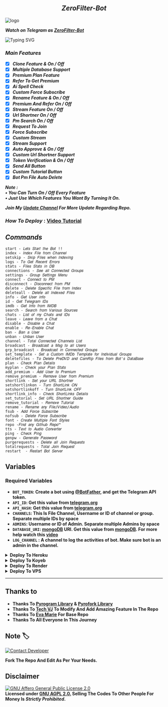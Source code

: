 <h2 align="center">
    <i>ZeroFilter-Bot</i>
</h2>

<img src="https://envs.sh/7gW.jpg" alt="logo" target="/blank">

_**Watch on Telegram as [ZeroFilter-Bot](https://t.me/zerofilterbot)**_

![Typing SVG](https://readme-typing-svg.herokuapp.com/?lines=ZERO+FILTER+BOT+!!;CREATED+BY+MYSELFNEON+⚡;CODED+WITH+ADVANCED+FEATURES+📝&color=00FF00)

### _Main Features_
<b><i>
- [x] Clone Feature & On / Off 
- [x] Multiple Database Support
- [x] Premium Plan Feature
- [x] Refer To Get Premium
- [x] Ai Spell Check 
- [x] Custom Force Subscribe
- [x] Rename Feature & On / Off
- [x] Premium And Refer On / Off 
- [x] Stream Feature On / Off 
- [x] Url Shortner On / Off  
- [x] Pm Search On / Off
- [x] Request To Join
- [x] Force Subscribe
- [x] Custom Stream
- [x] Stream Support 
- [x] Auto Approve & On / Off
- [x] Custom Url Shortner Support
- [x] Token Verification & On / Off
- [x] Send All Button 
- [x] Custom Tutorial Button
- [x] Bot Pm File Auto Delete

Note :   
• You Can Turn On / Off Every Feature  
• Just Use Which Features You Want By Turning It On.  

Join My <a href='https://t.me/neonfiles'>Update Channel</a> For More Update Regarding Repo.</i></b>

### _How To Deploy_ : [Video Tutorial](https://youtu.be/3SJR7vH2kRo)

## _Commands_
```
start - 𝐿𝑒𝑡𝑠 𝑆𝑡𝑎𝑟𝑡 𝑡ℎ𝑒 𝐵𝑜𝑡 !!
index - 𝐼𝑛𝑑𝑒𝑥 𝐹𝑖𝑙𝑒 𝑓𝑟𝑜𝑚 𝐶ℎ𝑎𝑛𝑛𝑒𝑙
setskip - 𝑆𝑘𝑖𝑝 𝐹𝑖𝑙𝑒𝑠 𝑤ℎ𝑒𝑛 𝐼𝑛𝑑𝑒𝑥𝑖𝑛𝑔
logs - 𝑇𝑜 𝐺𝑒𝑡 𝑅𝑒𝑐𝑒𝑛𝑡 𝐸𝑟𝑟𝑜𝑟𝑠
stats - 𝐹𝑖𝑙𝑒𝑠 𝑆𝑡𝑎𝑡𝑠 𝑖𝑛 𝐷𝐵
connections - 𝑆𝑒𝑒 𝑎𝑙𝑙 𝐶𝑜𝑛𝑛𝑒𝑐𝑡𝑒𝑑 𝐺𝑟𝑜𝑢𝑝𝑠
settings - 𝐺𝑟𝑜𝑢𝑝 𝑆𝑒𝑡𝑡𝑖𝑛𝑔𝑠 𝑀𝑒𝑛𝑢
connect - 𝐶𝑜𝑛𝑛𝑒𝑐𝑡 𝑡𝑜 𝑃𝑀
disconnect - 𝐷𝑖𝑠𝑐𝑜𝑛𝑛𝑒𝑐𝑡 𝑓𝑟𝑜𝑚 𝑃𝑀
delete - 𝐷𝑒𝑙𝑒𝑡𝑒 𝑆𝑝𝑒𝑐𝑖𝑓𝑖𝑐 𝐹𝑖𝑙𝑒 𝑓𝑟𝑜𝑚 𝐼𝑛𝑑𝑒𝑥
deleteall - 𝐷𝑒𝑙𝑒𝑡𝑒 𝑎𝑙𝑙 𝐼𝑛𝑑𝑒𝑥𝑒𝑑 𝐹𝑖𝑙𝑒𝑠
info - 𝐺𝑒𝑡 𝑈𝑠𝑒𝑟 𝑖𝑛𝑓𝑜
id - 𝐺𝑒𝑡 𝑇𝑒𝑙𝑒𝑔𝑟𝑎𝑚 𝐼𝐷𝑠
imdb - 𝐺𝑒𝑡 𝐼𝑛𝑓𝑜 𝑓𝑟𝑜𝑚 𝐼𝑀𝐷𝐵
search - 𝑆𝑒𝑎𝑟𝑐ℎ 𝑓𝑟𝑜𝑚 𝑉𝑎𝑟𝑖𝑜𝑢𝑠 𝑆𝑜𝑢𝑟𝑐𝑒𝑠
chats - 𝐿𝑖𝑠𝑡 𝑜𝑓 𝑚𝑦 𝐶ℎ𝑎𝑡𝑠 𝑎𝑛𝑑 𝐼𝐷𝑠
leave - 𝐿𝑒𝑎𝑣𝑒 𝑓𝑟𝑜𝑚 𝑎 𝐶ℎ𝑎𝑡
disable - 𝐷𝑖𝑠𝑎𝑏𝑙𝑒 𝑎 𝐶ℎ𝑎𝑡
enable - 𝑅𝑒-𝐸𝑛𝑎𝑏𝑙𝑒 𝐶ℎ𝑎𝑡
ban - 𝐵𝑎𝑛 𝑎 𝑈𝑠𝑒𝑟
unban - 𝑈𝑛𝑏𝑎𝑛 𝑈𝑠𝑒𝑟
channel - 𝑇𝑜𝑡𝑎𝑙 𝐶𝑜𝑛𝑛𝑒𝑐𝑡𝑒𝑑 𝐶ℎ𝑎𝑛𝑛𝑒𝑙𝑠 𝐿𝑖𝑠𝑡
broadcast - 𝐵𝑟𝑜𝑎𝑑𝑐𝑎𝑠𝑡 𝑎 𝑀𝑠𝑔 𝑡𝑜 𝑎𝑙𝑙 𝑈𝑠𝑒𝑟𝑠
grp_broadcast - 𝐵𝑟𝑜𝑎𝑑𝑐𝑎𝑠𝑡 𝑖𝑛 𝐶𝑜𝑛𝑛𝑒𝑐𝑡𝑒𝑑 𝐺𝑟𝑜𝑢𝑝𝑠
set_template - 𝑆𝑒𝑡 𝑎 𝐶𝑢𝑠𝑡𝑜𝑚 𝐼𝑀𝐷𝑏 𝑇𝑒𝑚𝑝𝑙𝑎𝑡𝑒 𝑓𝑜𝑟 𝐼𝑛𝑑𝑖𝑣𝑖𝑑𝑢𝑎𝑙 𝐺𝑟𝑜𝑢𝑝𝑠
deletefiles - 𝑇𝑜 𝐷𝑒𝑙𝑒𝑡𝑒 𝑃𝑟𝑒𝐷𝑉𝐷 𝑎𝑛𝑑 𝐶𝑎𝑚𝑅𝑖𝑝 𝐹𝑖𝑙𝑒𝑠 𝑓𝑟𝑜𝑚 𝐵𝑜𝑡'𝑠 𝐷𝑎𝑡𝑎𝐵𝑎𝑠𝑒
plan - 𝐶ℎ𝑒𝑐𝑘 𝑃𝑙𝑎𝑛 𝐷𝑒𝑡𝑎𝑖𝑙𝑠
myplan - 𝐶ℎ𝑒𝑐𝑘 𝑦𝑜𝑢𝑟 𝑃𝑙𝑎𝑛 𝑆𝑡𝑎𝑡𝑠
add_premium - 𝐴𝑑𝑑 𝑈𝑠𝑒𝑟 𝑡𝑜 𝑃𝑟𝑒𝑚𝑖𝑢𝑚
remove_premium - 𝑅𝑒𝑚𝑜𝑣𝑒 𝑈𝑠𝑒𝑟 𝑓𝑟𝑜𝑚 𝑃𝑟𝑒𝑚𝑖𝑢𝑚
shortlink - 𝑆𝑒𝑡 𝑦𝑜𝑢𝑟 𝑈𝑅𝐿 𝑆ℎ𝑜𝑟𝑡𝑛𝑒𝑟
setshortlinkon - 𝑇𝑢𝑟𝑛 𝑆ℎ𝑜𝑟𝑡𝐿𝑖𝑛𝑘 𝑂𝑁
setshortlinkoff - 𝑇𝑢𝑟𝑛 𝑆ℎ𝑜𝑟𝑡𝐿𝑖𝑛𝑘 𝑂𝐹𝐹
shortlink_info - 𝐶ℎ𝑒𝑐𝑘 𝑆ℎ𝑜𝑟𝑡𝐿𝑖𝑛𝑘𝑠 𝐷𝑒𝑡𝑎𝑖𝑙𝑠
set_tutorial - 𝑆𝑒𝑡 𝑈𝑅𝐿 𝑆ℎ𝑜𝑟𝑡𝑛𝑒𝑟 𝐺𝑢𝑖𝑑𝑒
remove_tutorial - 𝑅𝑒𝑚𝑜𝑣𝑒 𝑇𝑢𝑡𝑜𝑟𝑖𝑎𝑙
rename - 𝑅𝑒𝑛𝑎𝑚𝑒 𝑎𝑛𝑦 𝐹𝑖𝑙𝑒/𝑉𝑖𝑑𝑒𝑜/𝐴𝑢𝑑𝑖𝑜
fsub - 𝐴𝑑𝑑 𝐹𝑜𝑟𝑐𝑒 𝑆𝑢𝑏𝑠𝑐𝑟𝑖𝑏𝑒
nofsub - 𝐷𝑒𝑙𝑒𝑡𝑒 𝐹𝑜𝑟𝑐𝑒 𝑆𝑢𝑏𝑠𝑐𝑟𝑖𝑏𝑒
font - 𝐶𝑟𝑒𝑎𝑡𝑒 𝑀𝑢𝑙𝑡𝑖𝑝𝑙𝑒 𝐹𝑜𝑛𝑡 𝑆𝑡𝑦𝑙𝑒𝑠
repo -𝐹𝑖𝑛𝑑 𝑎𝑛𝑦 𝐺𝑖𝑡ℎ𝑢𝑏 𝑅𝑒𝑝𝑜™
tts - 𝑇𝑒𝑥𝑡 𝑡𝑜 𝐴𝑢𝑑𝑖𝑜 𝐶𝑜𝑛𝑣𝑒𝑟𝑡𝑒𝑟
ping - 𝐶ℎ𝑒𝑐𝑘 𝑃𝑖𝑛𝑔
genpw - 𝐺𝑒𝑛𝑒𝑟𝑎𝑡𝑒 𝑃𝑎𝑠𝑠𝑤𝑜𝑟𝑑
purgerequests - 𝐷𝑒𝑙𝑒𝑡𝑒 𝑎𝑙𝑙 𝐽𝑜𝑖𝑛 𝑅𝑒𝑞𝑢𝑒𝑠𝑡𝑠
totalrequests - 𝑇𝑜𝑡𝑎𝑙 𝐽𝑜𝑖𝑛 𝑅𝑒𝑞𝑢𝑒𝑠𝑡
restart  - 𝑅𝑒𝑠𝑡𝑎𝑟𝑡 𝐵𝑜𝑡 𝑆𝑒𝑟𝑣𝑒𝑟
```

## Variables

### Required Variables
* <b>`BOT_TOKEN`: Create a bot using [@BotFather](https://telegram.dog/BotFather), and get the Telegram API token.
* `API_ID`: Get this value from [telegram.org](https://my.telegram.org/apps)
* `API_HASH`: Get this value from [telegram.org](https://my.telegram.org/apps)
* `CHANNELS`: This Is File Channel, Username or ID of channel or group. Separate multiple IDs by space
* `ADMINS`: Username or ID of Admin. Separate multiple Admins by space
* `DATABASE_URI`: [mongoDB](https://www.mongodb.com) URI. Get this value from [mongoDB](https://www.mongodb.com). For more help watch this [video](https://youtu.be/DAHRmFdw99o)
* `LOG_CHANNEL` : A channel to log the activities of bot. Make sure bot is an admin in the channel.</b>


<details><summary><b>Deploy To Heroku</b></summary>
<p>
<br>
<b>First Connect Your GitHub Account Then Select Repo And Deploy With Procfile.</b>
</p>
</details>

<details><summary><b>Deploy To Koyeb</b></summary>
<br>
<b>The fastest way to deploy the application is to click the Deploy to Koyeb button below.</b>
<br>
<br>

[![Deploy to Koyeb](https://www.koyeb.com/static/images/deploy/button.svg)](https://app.koyeb.com/deploy?type=git&repository=github.com/VJBots/VJ-Filter-Bot&branch=Tech_VJ&name=VJ-Filter-Bot)
</details>

<details><summary><b>Deploy To Render</b></summary>
<br>
<b>
Use these commands:
<br>
<br>
• Build Command: <code>pip3 install -U -r requirements.txt</code>
<br>
<br>
• Start Command: <code>python3 bot.py</code>
<br>
<br>
Go to https://uptimerobot.com/ and add a monitor to keep your bot alive.
<br>
<br>
Use these settings when adding a monitor:</b>
<br>
<br>
<img src="https://telegra.ph/file/a79a156e44f43c9833b50.jpg" alt="render template">
<br>
<br>
<b>Click on the below button to deploy directly to render ↓</b>
<br>
<br>
<a href="https://render.com/deploy?repo=https://github.com/VJBots/VJ-Filter-Bot/tree/Tech_VJ">
<img src="https://render.com/images/deploy-to-render-button.svg" alt="Deploy to Render">
</a>
</details>

<details><summary><b>Deploy To VPS</summary>


`git clone https://github.com/VJBots/VJ-Filter-Bot`

Install Packages

`pip3 install -U -r requirements.txt`

Edit info.py with variables as given below then run bot

`python3 bot.py`

</b>
</details>

<hr>


## Thanks to 
 - <b>Thanks To [Pyrogram Library](https://github.com/pyrogram/pyrogram) & [Pyrofork Library](https://github.com/Mayuri-Chan/pyrofork)
 - Thanks To [Tech VJ](https://youtube.com/@Tech_VJ) To Modify And Add Amazing Feature In The Repo
 - Thanks To [Eva Marie](https://t.me/TeamEvamaria) For Base Repo
 - Thanks To All Everyone In This Journey</b>

## Note 🏷️
 
[![Contact Developer](https://img.shields.io/static/v1?label=Contact+Developer&message=On+Telegram&color=critical)](https://telegram.me/KingVJ01) 

<b>Fork The Repo And Edit As Per Your Needs.</b>

## Disclaimer
[![GNU Affero General Public License 2.0](https://www.gnu.org/graphics/agplv3-155x51.png)](https://www.gnu.org/licenses/agpl-3.0.en.html#header)    
<b>Licensed under [GNU AGPL 2.0.](https://github.com/VJBots/VJ-Filter-Bot/blob/Tech_VJ/LICENSE)
Selling The Codes To Other People For Money Is *Strictly Prohibited*.</b>

</pre>
</p>
</details>
